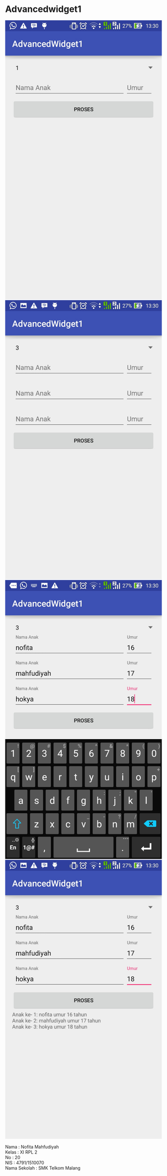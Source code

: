 # Advancedwidget1

![Screenshot](https://github.com/nofitaaaa/Advancedwidget1/blob/master/Screenshot_2016-09-25-13-30-14.jpg)
![Screenshot](https://github.com/nofitaaaa/Advancedwidget1/blob/master/Screenshot_2016-09-25-13-30-18.jpg)
![Screenshot](https://github.com/nofitaaaa/Advancedwidget1/blob/master/Screenshot_2016-09-25-13-30-37.jpg)
![Screenshot](https://github.com/nofitaaaa/Advancedwidget1/blob/master/Screenshot_2016-09-25-13-30-42.jpg)

Nama : Nofita Mahfudiyah <br>
Kelas : XI RPL 2 <br>
No : 20 <br>
NIS : 4791/1510070 <br>
Nama Sekolah : SMK Telkom Malang

